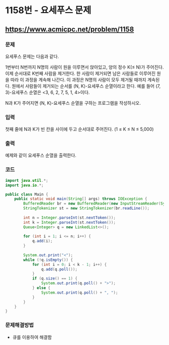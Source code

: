 # 1158번 - 요세푸스 문제

## https://www.acmicpc.net/problem/1158

### 문제

요세푸스 문제는 다음과 같다.

1번부터 N번까지 N명의 사람이 원을 이루면서 앉아있고, 양의 정수 K(≤ N)가 주어진다. 이제 순서대로 K번째 사람을 제거한다. 한 사람이 제거되면 남은 사람들로 이루어진 원을 따라 이 과정을 계속해 나간다. 이 과정은 N명의 사람이 모두 제거될 때까지 계속된다. 원에서 사람들이 제거되는 순서를 (N, K)-요세푸스 순열이라고 한다. 예를 들어 (7, 3)-요세푸스 순열은 <3, 6, 2, 7, 5, 1, 4>이다.

N과 K가 주어지면 (N, K)-요세푸스 순열을 구하는 프로그램을 작성하시오.

### 입력

첫째 줄에 N과 K가 빈 칸을 사이에 두고 순서대로 주어진다. (1 ≤ K ≤ N ≤ 5,000)

### 출력

예제와 같이 요세푸스 순열을 출력한다.

### 코드

``` java
import java.util.*;
import java.io.*;

public class Main {
	public static void main(String[] args) throws IOException {
		BufferedReader br = new BufferedReader(new InputStreamReader(System.in));
		StringTokenizer st = new StringTokenizer(br.readLine());
		
		int n = Integer.parseInt(st.nextToken());
		int k = Integer.parseInt(st.nextToken());
		Queue<Integer> q = new LinkedList<>();
		
		for (int i = 1; i <= n; i++) {
			q.add(i);
		}
		
		System.out.print("<");
		while (!q.isEmpty()) {
			for (int i = 0; i < k - 1; i++) {
				q.add(q.poll());
			}
			if (q.size() == 1) {
				System.out.print(q.poll() + ">");
			} else {
				System.out.print(q.poll() + ", ");
			}
		}
	}
}
```

### 문제해결방법

* 큐를 이용하여 해결함

